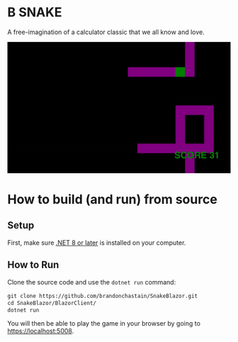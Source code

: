 # B SNAKE
A free-imagination of a calculator classic that we all know and love.

![A gif of the game as it runs in a browser.](demo.gif)

# How to build (and run) from source
## Setup
First, make sure [.NET 8 or later](https://learn.microsoft.com/en-us/dotnet/core/install/) is installed on your computer.

## How to Run
Clone the source code and use the `dotnet run` command:

```
git clone https://github.com/brandonchastain/SnakeBlazor.git
cd SnakeBlazor/BlazorClient/
dotnet run
```

You will then be able to play the game in your browser by going to [https://localhost:5008](https://localhost:5008).
